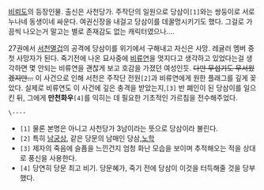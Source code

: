 [비뢰도](%EB%B9%84%EB%A2%B0%EB%8F%84.md)의 등장인물. 출신은 사천당가. 주작단의 일원으로 당삼이`[1]`와는
쌍둥이로 서로 누나네 동생이네 싸운다. 여권신장을 내걸고 당삼이를 데꿀멍시키기도 했다. 그걸로 가끔씩 나오는거 말고는 별로 존재감도 없는
캐릭터였으나….

27권에서 [서천멸겁](%EB%82%98%EC%9D%BC%EC%B2%9C.md)의 공격에 당삼이를 위기에서 구해내고 자신은 사망.
레귤러 멤버 중 첫 사망자가 된다. 죽기전에 나온 묘사중에 [비류연](%EB%B9%84%EB%A5%98%EC%97%B0.md)을
멋지다고 생각하고 있었다는걸 생각하면 몇 안되는 비류연을 괜찮게 보고 호감을 가졌던 여성인듯. <del>다만 무섭기도
무서웠겠지만…</del> 이 사건으로 인해 서천은 주작단 전원`[2]`과 비류연에게 원한 플래그를 깊게 꽂았다. 실제로 비류연도 이 사건에
깊은 충격을 받았는지,`[3]` 반 폐인이 된 당삼이를 일으킨 뒤, 그에게 **만천화우**`[4]`를 익히는 데 필요한 기초적인 가르침을
전수해주었다.

`\----`

  * `[1]` 물론 본명은 아니고 사천당가 3남이라는 뜻으로 당삼이라 불린다.
  * `[2]` 특히 [남궁상](%EB%82%A8%EA%B6%81%EC%83%81.md), 같은 당문의 남매인 당삼,[노학](%EB%85%B8%ED%95%99.md)
  * `[3]` 제자의 죽음에 슬픔을 느낀건지 엄청 화난 모습을 보이며 추적해오는 적을 상대로 풍신을 사용한다.
  * `[4]` 당연히 당문 최고 비기. 당문혜가, 죽기 전에 당삼이 이것을 터득해줄 것을 당부했다.

